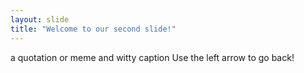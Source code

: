 ```yaml
---
layout: slide
title: "Welcome to our second slide!"
---
```

 a quotation or meme and witty caption
Use the left arrow to go back!
